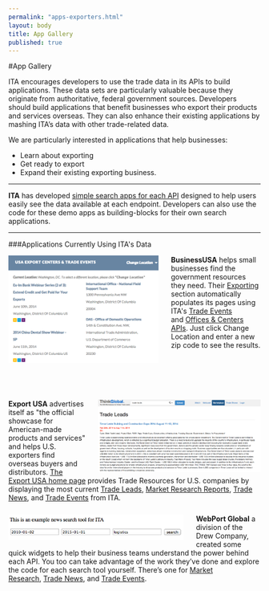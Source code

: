 ```yaml
--- 
permalink: "apps-exporters.html" 
layout: body 
title: App Gallery 
published: true 
---
```


#App Gallery

ITA encourages developers to use the trade data in its APIs to build applications. These data sets are particularly valuable because they originate from authoritative, federal government sources. Developers should build applications that benefit businesses who export their products and services overseas. They can also enhance their existing applications by mashing ITA’s data with other trade-related data.

We are particularly interested in applications that help businesses:

* Learn about exporting
* Get ready to export
* Expand their existing exporting business.

------

**ITA** has developed [simple search apps for each API](demo-search-apps.html) designed to help users easily see the data available at each endpoint.  Developers can also use the code for these demo apps as building-blocks for their own search applications.

------

###Applications Currently Using ITA's Data 

<div style="margin-bottom:100px;"><a href="http://business.usa.gov/export"><img src="images/businessusa.png" width="300" style="float:left;margin:0 25px 0 0;"/></a> <strong>BusinessUSA</strong> helps small businesses find the government resources they need. Their <a href="http://business.usa.gov/export">Exporting</a> section automatically populates its pages using ITA's <a href="http://business.usa.gov/events-search/">Trade Events</a> and <a href="http://business.usa.gov/export">Offices & Centers APIs</a>. Just click Change Location and enter a new zip code to see the results.</div>

<div style="margin-bottom:25px;"><a href="http://www.thinkglobal.com/exusa"><img src="images/thinkglobal.png" width="325" style="float:right;margin:0 0 0 25px;"/></a> <strong>Export USA</strong> advertises itself as "the official showcase for American-made products and services" and helps U.S. exporters find overseas buyers and distributors. <a href="http://www.thinkglobal.com/exusa">The Export USA home page</a> provides Trade Resources for U.S. companies by displaying the most current <a href="http://www.thinkglobal.com/trade_resources/trade_leads">Trade Leads</a>, <a href="http://www.thinkglobal.com/trade_resources/market">Market Research Reports</a>, <a href="http://www.thinkglobal.com/trade_resources/trade_articles">Trade News</a>, and <a href="http://www.thinkglobal.com/trade_resources/trade_events">Trade Events</a> from ITA.</div>

<div><a href="http://sources.drewcompany.com/ita/"><img src="images/drewcompany.png" width="350" style="float:left;margin:0 25px 0 0;"/></a> <strong>WebPort Global</strong> a division of the Drew Company, created some quick widgets to help their business teams understand the power behind each API.  You too can take advantage of the work they’ve done and explore the code for each search tool yourself.  There’s one for <a href="http://sources.drewcompany.com/ita/example.html">Market Research</a>, <a href="http://sources.drewcompany.com/ita/news.html">Trade News</a>, and <a href="http://sources.drewcompany.com/ita/events.html">Trade Events</a>.</div>



